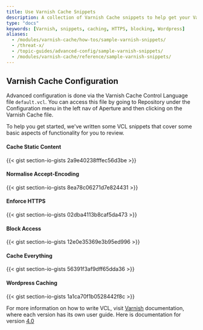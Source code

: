 ```yaml
---
title: Use Varnish Cache Snippets
description: A collection of Varnish Cache snippets to help get your Varnish Cache proxy up and running.
type: "docs"
keywords: [Varnish, snippets, caching, HTTPS, blocking, Wordpress]
aliases:
  - /modules/varnish-cache/how-tos/sample-varnish-snippets/
  - /threat-x/
  - /topic-guides/advanced-config/sample-varnish-snippets/
  - /modules/varnish-cache/reference/sample-varnish-snippets/
---
```


## Varnish Cache Configuration

Advanced configuration is done via the Varnish Cache Control Language file `default.vcl`. You can access this file by going to Repository under the Configuration menu in the left nav of Aperture and then clicking on the Varnish Cache file.

To help you get started, we've written some VCL snippets that cover some basic aspects of functionality for you to review.

#### Cache Static Content

{{< gist section-io-gists 2a9e40238fffec56d3be >}}

#### Normalise Accept-Encoding

{{< gist section-io-gists 8ea78c06271d7e824431 >}}

#### Enforce HTTPS

{{< gist section-io-gists 02dba4113b8caf5da473 >}}

#### Block Access

{{< gist section-io-gists 12e0e35369e3b95ed996 >}}

#### Cache Everything

{{< gist section-io-gists 56391f3af9dff65dda36 >}}

#### Wordpress Caching

{{< gist section-io-gists 1a1ca70f1b0528442f8c >}}

For more information on how to write VCL, visit [Varnish](https://www.varnish-cache.org) documentation, where each version has its own user guide. Here is documentation for version [4.0](https://www.varnish-cache.org/docs/4.0/users-guide/vcl.html)
